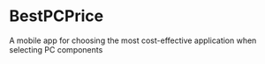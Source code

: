 # BestPCPrice

A mobile app for choosing the most cost-effective application when selecting PC components
